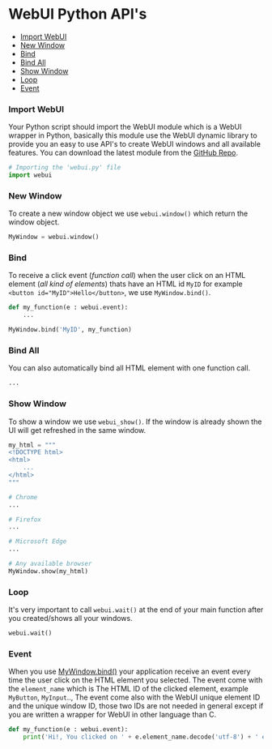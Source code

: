 # WebUI Python API's

- [Import WebUI](/python_api?id=Import-WebUI)
- [New Window](/python_api?id=New-Window)
- [Bind](/python_api?id=Bind)
- [Bind All](/python_api?id=Bind-All)
- [Show Window](/python_api?id=Show-Window)
- [Loop](/python_api?id=Loop)
- [Event](/python_api?id=Event)

### Import WebUI

Your Python script should import the WebUI module which is a WebUI wrapper in Python, basically this module use the WebUI dynamic library to provide you an easy to use API's to create WebUI windows and all available features. You can download the latest module from the [GitHub Repo](https://github.com/alifcommunity/webui/blob/main/examples/Python/webui.py).

```python
# Importing the 'webui.py' file
import webui
```

### New Window

To create a new window object we use `webui.window()` which return the window object.

```python
MyWindow = webui.window()
```

### Bind

To receive a click event (*function call*) when the user click on an HTML element (*all kind of elements*) thats have an HTML id `MyID` for example `<button id="MyID">Hello</button>`, we use `MyWindow.bind()`.

```python
def my_function(e : webui.event):
	...

MyWindow.bind('MyID', my_function)
```

### Bind All

You can also automatically bind all HTML element with one function call.

```python
...
```

### Show Window

To show a window we use `webui_show()`. If the window is already shown the UI will get refreshed in the same window.

```python
my_html = """
<!DOCTYPE html>
<html>
	...
</html>
"""

# Chrome
...

# Firefox
...

# Microsoft Edge
...

# Any available browser
MyWindow.show(my_html)
```

### Loop

It's very important to call `webui.wait()` at the end of your main function after you created/shows all your windows.

```python
webui.wait()
```

### Event

When you use [MyWindow.bind()](/python_api?id=Bind) your application receive an event every time the user click on the HTML element you selected. The event come with the `element_name` which is The HTML ID of the clicked element, example `MyButton`, `MyInput`.., The event come also with the WebUI unique element ID and the unique window ID, those two IDs are not needed in general except if you are written a wrapper for WebUI in other language than C.

```python
def my_function(e : webui.event):
    print('Hi!, You clicked on ' + e.element_name.decode('utf-8') + ' element')
```
